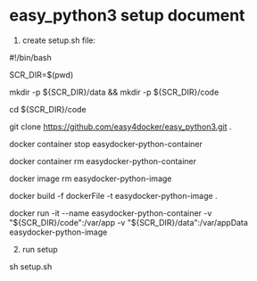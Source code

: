 # easy_python3 setup document

1. create setup.sh file:

  #!/bin/bash
  
  SCR_DIR=$(pwd)
  
  mkdir -p ${SCR_DIR}/data &&  mkdir -p ${SCR_DIR}/code
  
  cd ${SCR_DIR}/code
  
  git clone https://github.com/easy4docker/easy_python3.git .
  
  docker container stop easydocker-python-container
  
  docker container rm easydocker-python-container
  
  docker image rm easydocker-python-image

  docker build -f dockerFile -t easydocker-python-image .
  
  docker run -it  --name easydocker-python-container -v "${SCR_DIR}/code":/var/app -v "${SCR_DIR}/data":/var/appData easydocker-python-image

2. run setup

  sh setup.sh

